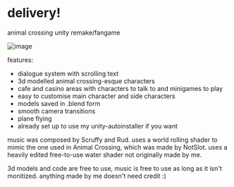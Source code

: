 # delivery!
animal crossing unity remake/fangame

![image](https://github.com/maxtearney/delivery/assets/88261993/4e49b9f0-105f-4a2d-a8e1-ae9337708fad)


features:

- dialogue system with scrolling text
- 3d modelled animal crossing-esque characters
- cafe and casino areas with characters to talk to and minigames to play
- easy to customise main character and side characters
- models saved in .blend form
- smooth camera transitions
- plane flying
- already set up to use my unity-autoinstaller if you want

music was composed by Scruffy and Rud.
uses a world rolling shader to mimic the one used in Animal Crossing, which was made by NotSlot.
uses a heavily edited free-to-use water shader not originally made by me.

3d models and code are free to use, music is free to use as long as it isn't monitized.
anything made by me doesn't need credit :)
